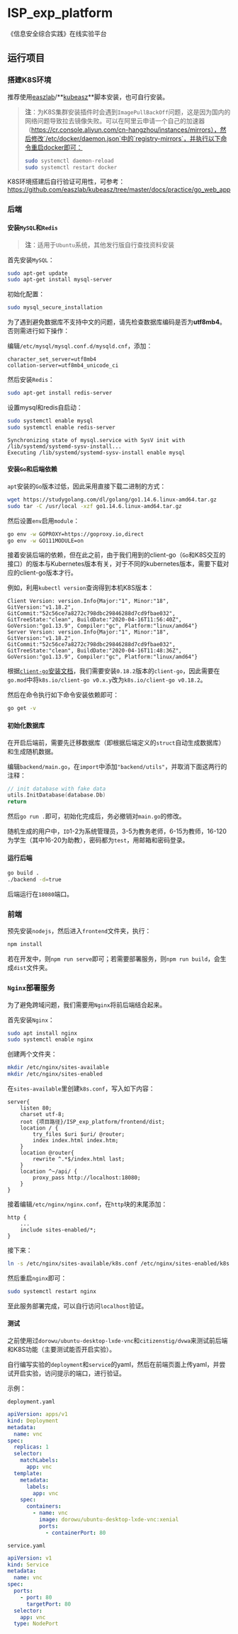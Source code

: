 # ISP_exp_platform
《信息安全综合实践》在线实验平台

## 运行项目

### 搭建K8S环境

推荐使用[easzlab](https://github.com/easzlab)/**[kubeasz](https://github.com/easzlab/kubeasz)**脚本安装，也可自行安装。

> **注**：为K8S集群安装插件时会遇到`ImagePullBackOff`问题，这是因为国内的网络问题导致拉去镜像失败。可以在阿里云申请一个自己的加速器（https://cr.console.aliyun.com/cn-hangzhou/instances/mirrors），然后修改`/etc/docker/daemon.json`中的`registry-mirrors`，并执行以下命令重启docker即可：
>
> ```bash
> sudo systemctl daemon-reload
> sudo systemctl restart docker
> ```
>

K8S环境搭建后自行验证可用性，可参考：https://github.com/easzlab/kubeasz/tree/master/docs/practice/go_web_app

### 后端

#### 安装`MySQL`和`Redis`

> **注**：适用于`Ubuntu`系统，其他发行版自行查找资料安装

首先安装`MySQL`：

```bash
sudo apt-get update
sudo apt-get install mysql-server
```

初始化配置：

```bash
sudo mysql_secure_installation
```

为了遇到避免数据库不支持中文的问题，请先检查数据库编码是否为**utf8mb4**。否则需进行如下操作：

编辑`/etc/mysql/mysql.conf.d/mysqld.cnf`，添加：

```
character_set_server=utf8mb4
collation-server=utf8mb4_unicode_ci
```

然后安装`Redis`：

```bash
sudo apt-get install redis-server
```

设置mysql和redis自启动：

```bash
sudo systemctl enable mysql
sudo systemctl enable redis-server
```

```
Synchronizing state of mysql.service with SysV init with /lib/systemd/systemd-sysv-install...
Executing /lib/systemd/systemd-sysv-install enable mysql
```

#### 安装`Go`和后端依赖

`apt`安装的`Go`版本过低，因此采用直接下载二进制的方式：

```bash
wget https://studygolang.com/dl/golang/go1.14.6.linux-amd64.tar.gz
sudo tar -C /usr/local -xzf go1.14.6.linux-amd64.tar.gz
```

然后设置`env`启用`module`：

```bash
go env -w GOPROXY=https://goproxy.io,direct
go env -w GO111MODULE=on
```

接着安装后端的依赖，但在此之前，由于我们用到的client-go（`Go`和K8S交互的接口）的版本与Kubernetes版本有关，对于不同的kubernetes版本，需要下载对应的client-go版本才行。

例如，利用`kubectl version`查询得到本机K8S版本：

```
Client Version: version.Info{Major:"1", Minor:"18", GitVersion:"v1.18.2", GitCommit:"52c56ce7a8272c798dbc29846288d7cd9fbae032", GitTreeState:"clean", BuildDate:"2020-04-16T11:56:40Z", GoVersion:"go1.13.9", Compiler:"gc", Platform:"linux/amd64"}
Server Version: version.Info{Major:"1", Minor:"18", GitVersion:"v1.18.2", GitCommit:"52c56ce7a8272c798dbc29846288d7cd9fbae032", GitTreeState:"clean", BuildDate:"2020-04-16T11:48:36Z", GoVersion:"go1.13.9", Compiler:"gc", Platform:"linux/amd64"}
```

根据[`client-go`安装文档](https://github.com/kubernetes/client-go/blob/master/INSTALL.md)，我们需要安装`0.18.2`版本的`client-go`，因此需要在`go.mod`中将`k8s.io/client-go v0.x.y`改为`k8s.io/client-go v0.18.2`。

然后在命令执行如下命令安装依赖即可：

```bash
go get -v
```

#### 初始化数据库

在开启后端前，需要先迁移数据库（即根据后端定义的`struct`自动生成数据库）和生成随机数据。

编辑`backend/main.go`，在`import`中添加`"backend/utils"`，并取消下面这两行的注释：

```go
// init database with fake data
utils.InitDatabase(database.Db)
return
```

然后`go run .`即可，初始化完成后，务必撤销对`main.go`的修改。

随机生成的用户中，`ID`1-2为系统管理员，3-5为教务老师，6-15为教师，16-120为学生（其中16-20为助教），密码都为`test`，用邮箱和密码登录。

#### 运行后端

```bash
go build .
./backend -d=true
```

后端运行在`18080`端口。

### 前端

预先安装`nodejs`，然后进入`frontend`文件夹，执行：

```bash
npm install
```

若在开发中，则`npm run serve`即可；若需要部署服务，则`npm run build`，会生成`dist`文件夹。

### `Nginx`部署服务

为了避免跨域问题，我们需要用`Nginx`将前后端结合起来。

首先安装`Nginx`：

```bash
sudo apt install nginx
sudo systemctl enable nginx
```

创建两个文件夹：

```bash
mkdir /etc/nginx/sites-available
mkdir /etc/nginx/sites-enabled
```

在`sites-available`里创建`k8s.conf`，写入如下内容：

```nginx
server{
	listen 80;
	charset utf-8;
    root {项目路径}/ISP_exp_platform/frontend/dist;
	location / {
		try_files $uri $uri/ @router;
		index index.html index.htm;
	}
	location @router{
		rewrite ^.*$/index.html last;
	}
	location ^~/api/ {
		proxy_pass http://localhost:18080;
	}
}
```

接着编辑`/etc/nginx/nginx.conf`，在`http`块的末尾添加：

```
http {
    ...
    include sites-enabled/*;
}
```

接下来：

```bash
ln -s /etc/nginx/sites-available/k8s.conf /etc/nginx/sites-enabled/k8s.conf
```

然后重启`nginx`即可：

```bash
sudo systemctl restart nginx
```

至此服务部署完成，可以自行访问`localhost`验证。

#### 测试

之前使用过`dorowu/ubuntu-desktop-lxde-vnc`和`citizenstig/dvwa`来测试前后端和K8S功能（主要测试能否开启实验）。

自行编写实验的`deployment`和`service`的yaml，然后在前端页面上传yaml，并尝试开启实验，访问提示的端口，进行验证。

示例：

`deployment.yaml`

```yaml
apiVersion: apps/v1
kind: Deployment
metadata:
  name: vnc
spec:
  replicas: 1
  selector:
    matchLabels:
      app: vnc
  template:
    metadata:
      labels:
        app: vnc
    spec:
      containers:
        - name: vnc
          image: dorowu/ubuntu-desktop-lxde-vnc:xenial
          ports:
            - containerPort: 80
```

`service.yaml`

```yaml
apiVersion: v1
kind: Service
metadata:
  name: vnc
spec:
  ports:
    - port: 80
      targetPort: 80
  selector:
    app: vnc
  type: NodePort
```

